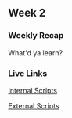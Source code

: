 ## Week 2

### Weekly Recap

What'd ya learn?

### Live Links

[Internal Scripts](https://wowowo1791.github.io/sp-newm-n220/week-2/index.html)

[External Scripts](https://wowowo1791.github.io/sp-newm-n220/week-2/pumpkinpatch.html)